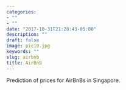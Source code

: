 ```yaml
---
categories:
- ""
- ""
date: "2017-10-31T21:28:43-05:00"
description: ""
draft: false
image: pic10.jpg
keywords: ""
slug: airbnb
title: AirBnB
---
```


Prediction of prices for AirBnBs in Singapore. 